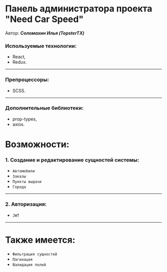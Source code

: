 # Панель администратора проекта "Need Car Speed"
Автор: ***Соломахин Илья (TopsterTX)***

### Используемые технологии: 
* React, 
* Redux.
---
### Препроцессоры: 
* SCSS.
---
### Дополнительные библиотеки: 
* prop-types, 
* axios.

# Возможности: 
### 1. Создание и редактирование сущностей системы: 
* `Автомобили`
* `Заказы`
* `Пункты выдачи`
* `Города`
---
### 2. Авторизация:
* `JWT`
---

# Также имеется:
* `Фильтрация сущностей`
* `Пагинация`
* `Валидация полей`
